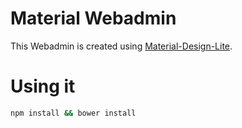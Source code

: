 # Material Webadmin
This Webadmin is created using [Material-Design-Lite](https://www.getmdl.io).

# Using it
```bash
npm install && bower install
```
